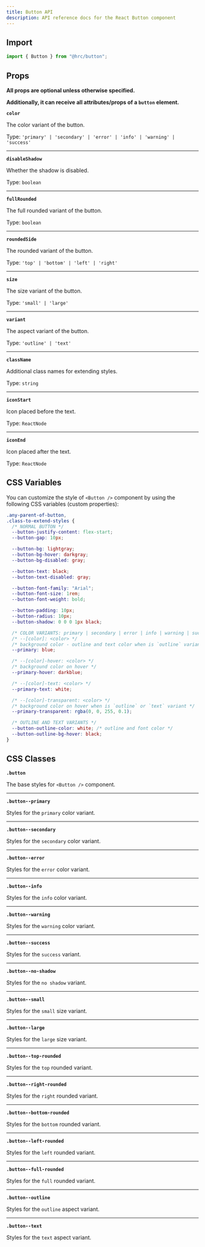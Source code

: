 ```yaml
---
title: Button API
description: API reference docs for the React Button component
---
```


## Import

```js
import { Button } from "@hrc/button";
```

## Props

**All props are optional unless otherwise specified.**

**Additionally, it can receive all attributes/props of a `button` element.**

**`color`**

The color variant of the button.

Type: `'primary' | 'secondary' | 'error' | 'info' | 'warning' | 'success'`

---

**`disableShadow`**

Whether the shadow is disabled.

Type: `boolean`

---

**`fullRounded`**

The full rounded variant of the button.

Type: `boolean`

---

**`roundedSide`**

The rounded variant of the button.

Type: `'top' | 'bottom' | 'left' | 'right'`

---

**`size`**

The size variant of the button.

Type: `'small' | 'large'`

---

**`variant`**

The aspect variant of the button.

Type: `'outline' | 'text'`

---

**`className`**

Additional class names for extending styles.

Type: `string`

---

**`iconStart`**

Icon placed before the text.

Type: `ReactNode`

---

**`iconEnd`**

Icon placed after the text.

Type: `ReactNode`

## CSS Variables

You can customize the style of `<Button />` component by using the following CSS
variables (custom properties):

```css
.any-parent-of-button,
.class-to-extend-styles {
  /* NORMAL BUTTON */
  --button-justify-content: flex-start;
  --button-gap: 10px;

  --button-bg: lightgray;
  --button-bg-hover: darkgray;
  --button-bg-disabled: gray;

  --button-text: black;
  --button-text-disabled: gray;

  --button-font-family: "Arial";
  --button-font-size: 1rem;
  --button-font-weight: bold;

  --button-padding: 10px;
  --button-radius: 10px;
  --button-shadow: 0 0 0 1px black;

  /* COLOR VARIANTS: primary | secondary | error | info | warning | success */
  /* --[color]: <color> */
  /* background color - outline and text color when is `outline` variant */
  --primary: blue;

  /* --[color]-hover: <color> */
  /* background color on hover */
  --primary-hover: darkblue;

  /* --[color]-text: <color> */
  --primary-text: white;

  /* --[color]-transparent: <color> */
  /* background color on hover when is `outline` or `text` variant */
  --primary-transparent: rgba(0, 0, 255, 0.1);

  /* OUTLINE AND TEXT VARIANTS */
  --button-outline-color: white; /* outline and font color */
  --button-outline-bg-hover: black;
}
```

## CSS Classes

**`.button`**

The base styles for `<Button />` component.

---

**`.button--primary`**

Styles for the `primary` color variant.

---

**`.button--secondary`**

Styles for the `secondary` color variant.

---

**`.button--error`**

Styles for the `error` color variant.

---

**`.button--info`**

Styles for the `info` color variant.

---

**`.button--warning`**

Styles for the `warning` color variant.

---

**`.button--success`**

Styles for the `success` variant.

---

**`.button--no-shadow`**

Styles for the `no shadow` variant.

---

**`.button--small`**

Styles for the `small` size variant.

---

**`.button--large`**

Styles for the `large` size variant.

---

**`.button--top-rounded`**

Styles for the `top` rounded variant.

---

**`.button--right-rounded`**

Styles for the `right` rounded variant.

---

**`.button--bottom-rounded`**

Styles for the `bottom` rounded variant.

---

**`.button--left-rounded`**

Styles for the `left` rounded variant.

---

**`.button--full-rounded`**

Styles for the `full` rounded variant.

---

**`.button--outline`**

Styles for the `outline` aspect variant.

---

**`.button--text`**

Styles for the `text` aspect variant.
